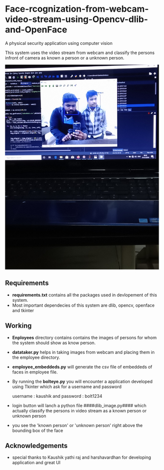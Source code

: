 # Face-rcognization-from-webcam-video-stream-using-Opencv-dlib-and-OpenFace
A physical security application using computer vision 

This system uses the video stream from webcam and classify the persons infront of camera as known a person or a unknown person.

![sample image](IMG20191214063250.jpg)

## Requirements
* **requirements.txt** contains all the packages used in devlopement of this system. 
* Most important dependecies of this system are dlib, opencv, openface and tkinter

## Working
* **Enployees** directory contains contains the images of persons for whom the system should show as know person.
* **datataker.py** helps in taking images from webcam and placing them in the employee directory.
* **employee_embeddeds.py** will generate the csv file  of embeddeds of faces in employee file.
* By running the **bolteye.py** you will encounter a application developed using Tkinter which ask for a username and password

    username : kaushik and password : bolt1234

* login button will lanch a python file ####dlib_image.py#### which actually classify the persons in video stream as a known person or unknown person
* you see the 'known person' or 'unknown person' right above the bounding box of the face

## Acknowledgements
* special thanks to Kaushik yathi raj and harshavardhan for developing application and great UI


